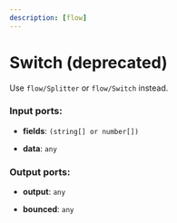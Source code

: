 ```yaml
---
description: [flow]
---
```


# Switch (deprecated)

Use `flow/Splitter` or `flow/Switch` instead.

### Input ports:

* __fields__: `(string[] or number[])`


* __data__: `any`

### Output ports:

* __output__: `any`


* __bounced__: `any`

